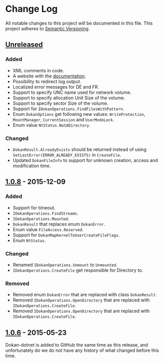 # Change Log
All notable changes to this project will be documented in this file.
This project adheres to [Semantic Versioning](http://semver.org/).

## [Unreleased]
### Added
- XML comments in code.
- A website with the [documentation](https://dokan-dev.github.io/dokan-dotnet-doc/html/).
- Possibility to redirect log output.
- Localized error messages for DE and FR.
- Support to specify UNC name used for network volume.
- Support to specify allocation Unit Size of the volume.
- Support to specify sector Size of the volume.
- Support for ``IDokanOperations.FindFilesWithPattern``.
- Enum ``DokanOptions`` get following new values: ``WriteProtection``, ``MountManager``, ``CurrentSession`` and ``UserModeLock``.
- Enum value ``NtStatus.NotADirectory``.

### Changed
- ``DokanResult.AlreadyExists`` should be returned instead of using ``SetLastError(ERROR_ALREADY_EXISTS)`` in ``CreateFile``.
- Updated ``DokanFileInfo`` to support for unknown creation, access and modification time.
 
## [1.0.8] - 2015-12-09
### Added
- Support for timeout.
- ``IDokanOperations.FindStreams``.
- ``IDokanOperations.Mounted``.
- ``DokanResult`` that replaces enum ``DokanError``.
- Enum value ``FileAccess.Reserved``.
- Support for ``DokanMapKernelToUserCreateFileFlags``.
- Enum ``NtStatus``.

### Changed
- Renamed ``IDokanOperations.Unmount`` to ``Unmounted``.
- ``IDokanOperations.CreateFile`` get responsible for Directory to.

### Removed
- Removed enum ``DokanError`` that are replaced with class ``DokanResult``.
- Removed ``IDokanOperations.OpenDirectory`` that are replaced with ``IDokanOperations.CreateFile``.
- Removed ``IDokanOperations.OpenDirectory`` that are replaced with ``IDokanOperations.CreateFile``.

## [1.0.6] - 2015-05-23
Dokan-dotnet is added to GitHub the same time as this release, and unfortunately do we do not have any 
history of what changed before this time.


[Unreleased]: https://github.com/dokan-dev/dokan-dotnet/compare/v1.0.8.0...HEAD
[1.0.8]: https://github.com/dokan-dev/dokan-dotnet/compare/1.0.6.0...v1.0.8.0
[1.0.6]: https://github.com/dokan-dev/dokan-dotnet/compare/19fb1d6cdad87fa6185626677fc5f44733af9896...1.0.6.0